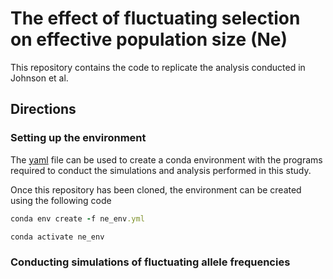 # The effect of fluctuating selection on effective population size (Ne)
This repository contains the code to replicate the analysis conducted in Johnson et al. 

## Directions

### Setting up the environment
The [yaml](ne_env.yml) file can be used to create a conda environment with the programs required to conduct the simulations and analysis performed in this study.

Once this repository has been cloned, the environment can be created using the following code

```ruby
conda env create -f ne_env.yml

conda activate ne_env
```

### Conducting simulations of fluctuating allele frequencies

